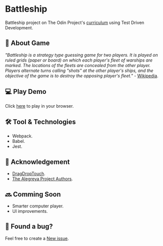 # Battleship

Battleship project on The Odin Project's [curriculum](https://www.theodinproject.com/lessons/node-path-javascript-battleship) using Test Driven Development.

## 📖 About Game

_"Battleship is a strategy type guessing game for two players. It is played on ruled grids (paper or board) on which each player's fleet of warships are marked. The locations of the fleets are concealed from the other player. Players alternate turns calling "shots" at the other player's ships, and the objective of the game is to destroy the opposing player's fleet."_ - [Wikipedia](https://en.m.wikipedia.org/wiki/Battleship_(game)).

## 💻 Play Demo

Click [here](https://climaxmba.github.io/battleship) to play in your browser.

## 🛠 Tool & Technologies

- Webpack.
- Babel.
- Jest.

## 🙏 Acknowledgement
- [DragDropTouch](https://github.com/Bernardo-Castilho/dragdroptouch).
- [The Alegreya Project Authors](https://github.com/huertatipografica/Alegreya).

## 🔜 Comming Soon

- Smarter computer player.
- UI improvements.

## 🐛 Found a bug?

Feel free to create a [New issue](https://github.com/climaxmba/battleship/issues).
